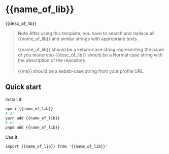 # {{name_of_lib}}

{{desc_of_lib}}


> Note After using this template, you have to search and replace all {{name_of_lib}} and similar strings with appropriate texts.<br/><br/>
{{name_of_lib}} should be a kebab-case string representing the name of you monorepo
{{desc_of_lib}} should be a Normal case string with the description of the repository.<br/><br/>
{{me}} should be a kebab-case string from your profile URL.

## Quick start

Install it:

```bash
npm i {{name_of_lib}}
# or
yarn add {{name_of_lib}}
# or
pnpm add {{name_of_lib}}
```

Use it:

```tsx
import {{name_of_lib}} from '{{name_of_lib}}'
```